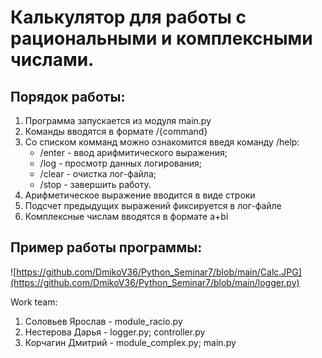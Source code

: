 # Калькулятор для работы с рациональными и комплексными числами.
## Порядок работы:
1. Программа запускается из модуля main.py
2. Команды вводятся в формате /{command}
3. Со списком комманд можно ознакомится введя команду /help:
    - /enter - ввод арифмитического выражения;
    - /log - просмотр данных логирования;
    - /clear - очистка лог-файла;
    - /stop - завершить работу.
4. Арифметическое выражение вводится в виде строки
5. Подсчет предыдущих выражений фиксируется в лог-файле
6. Комплексные числам вводятся в формате a+bi

## Пример работы программы:
![https://github.com/DmikoV36/Python_Seminar7/blob/main/Calc.JPG](https://github.com/DmikoV36/Python_Seminar7/blob/main/logger.py)

Work team:
1. Соловьев Ярослав - module_racio.py
2. Нестерова Дарья - logger.py; controller.py
3. Корчагин Дмитрий - module_complex.py; main.py
